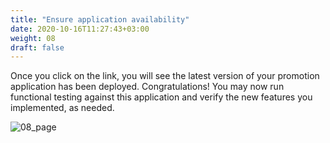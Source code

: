 ```yaml
---
title: "Ensure application availability"
date: 2020-10-16T11:27:43+03:00
weight: 08
draft: false
---
```

Once you click on the link, you will see the latest version of your promotion application has been deployed. Congratulations! 
You may now run functional testing against this application and verify the new features you implemented, as needed.

![08_page](/images/module2/08_page.png)
